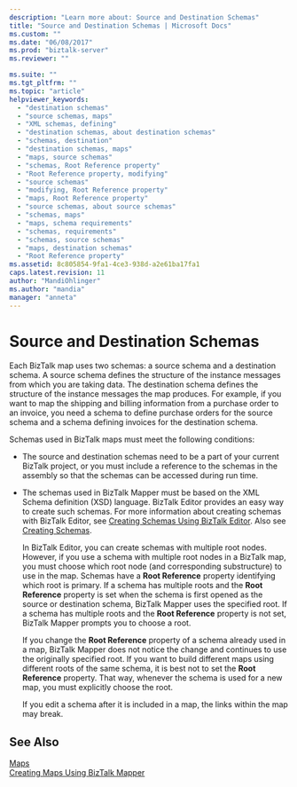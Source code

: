 ```yaml
---
description: "Learn more about: Source and Destination Schemas"
title: "Source and Destination Schemas | Microsoft Docs"
ms.custom: ""
ms.date: "06/08/2017"
ms.prod: "biztalk-server"
ms.reviewer: ""

ms.suite: ""
ms.tgt_pltfrm: ""
ms.topic: "article"
helpviewer_keywords: 
  - "destination schemas"
  - "source schemas, maps"
  - "XML schemas, defining"
  - "destination schemas, about destination schemas"
  - "schemas, destination"
  - "destination schemas, maps"
  - "maps, source schemas"
  - "schemas, Root Reference property"
  - "Root Reference property, modifying"
  - "source schemas"
  - "modifying, Root Reference property"
  - "maps, Root Reference property"
  - "source schemas, about source schemas"
  - "schemas, maps"
  - "maps, schema requirements"
  - "schemas, requirements"
  - "schemas, source schemas"
  - "maps, destination schemas"
  - "Root Reference property"
ms.assetid: 8c805854-9fa1-4ce3-938d-a2e61ba17fa1
caps.latest.revision: 11
author: "MandiOhlinger"
ms.author: "mandia"
manager: "anneta"
---
```

# Source and Destination Schemas
Each BizTalk map uses two schemas: a source schema and a destination schema. A source schema defines the structure of the instance messages from which you are taking data. The destination schema defines the structure of the instance messages the map produces. For example, if you want to map the shipping and billing information from a purchase order to an invoice, you need a schema to define purchase orders for the source schema and a schema defining invoices for the destination schema.  
  
 Schemas used in BizTalk maps must meet the following conditions:  
  
- The source and destination schemas need to be a part of your current BizTalk project, or you must include a reference to the schemas in the assembly so that the schemas can be accessed during run time.  
  
- The schemas used in BizTalk Mapper must be based on the XML Schema definition (XSD) language. BizTalk Editor provides an easy way to create such schemas. For more information about creating schemas with BizTalk Editor, see [Creating Schemas Using BizTalk Editor](../core/creating-schemas-using-biztalk-editor.md). Also see [Creating Schemas](../core/creating-schemas.md).  
  
  In BizTalk Editor, you can create schemas with multiple root nodes. However, if you use a schema with multiple root nodes in a BizTalk map, you must choose which root node (and corresponding substructure) to use in the map. Schemas have a **Root Reference** property identifying which root is primary. If a schema has multiple roots and the **Root Reference** property is set when the schema is first opened as the source or destination schema, BizTalk Mapper uses the specified root. If a schema has multiple roots and the **Root Reference** property is not set, BizTalk Mapper prompts you to choose a root.  
  
  If you change the **Root Reference** property of a schema already used in a map, BizTalk Mapper does not notice the change and continues to use the originally specified root. If you want to build different maps using different roots of the same schema, it is best not to set the **Root Reference** property. That way, whenever the schema is used for a new map, you must explicitly choose the root.  
  
  If you edit a schema after it is included in a map, the links within the map may break.  
  
## See Also  
 [Maps](../core/maps.md)   
 [Creating Maps Using BizTalk Mapper](../core/creating-maps-using-biztalk-mapper.md)
